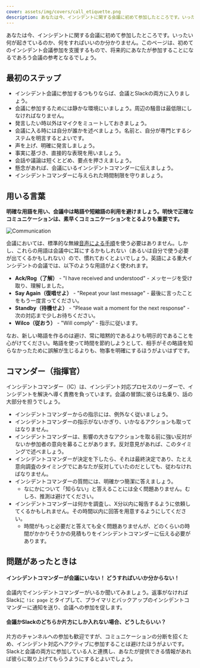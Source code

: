 ```yaml
---
cover: assets/img/covers/call_etiquette.png
description: あなたは今、インシデントに関する会議に初めて参加したところです。いったい何が起きているのか、何をすればいいのか分かりません。このページは、初めてのインシデント会議参加を支援するもので、将来的にあなたが参加するであろう会議の参考となるでしょう。
---
```

あなたは今、インシデントに関する会議に初めて参加したところです。いったい何が起きているのか、何をすればいいのか分かりません。このページは、初めてのインシデント会議参加を支援するもので、将来的にあなたが参加することになるであろう会議の参考となるでしょう。

## 最初のステップ

* インシデント会議に参加するつもりならば、会議とSlackの両方に入りましょう。
* 会議に参加するためには静かな環境にいましょう。周辺の騒音は最低限にしなければなりません。
* 発言したい時以外はマイクをミュートしておきましょう。
* 会議に入る時には自分が誰かを述べましょう。名前と、自分が専門とするシステムを明言するとよいです。
* 声を上げ、明確に発言しましょう。
* 事実に基づき、直接的な表現を用いましょう。
* 会話や議論は短くとどめ、要点を押さえましょう。
* 懸念があれば、会議にいるインシデントコマンダーに伝えましょう。
* インシデントコマンダーに与えられた時間制限を守りましょう。

## 用いる言葉
**明確な用語を用い、会議中は略語や短縮語の利用を避けましょう。明快で正確なコミュニケーションは、素早くコミュニケーションをとるよりも重要です。**

![Communication](../assets/img/misc/communicate.png)

会議においては、標準的な無線[音声による手順](https://en.wikipedia.org/wiki/Radiotelephony_procedure#Procedure_words)を使う必要はありません。しかし、これらの用語は会議中に耳にするかもしれない（あるいは自分で使う必要が出てくるかもしれない）ので、慣れておくとよいでしょう。英語による重大インシデントの会議では、以下のような用語がよく使われます。

* **Ack/Rog（了解）** - "I have received and understood" - メッセージを受け取り、理解しました。
* **Say Again（復唱せよ）** - "Repeat your last message" - 最後に言ったことをもう一度言ってください。
* **Standby（待機せよ）** - "Please wait a moment for the next response" - 次の対応まで少しお待ちください。
* **Wilco（従おう）** - "Will comply" - 指示に従います。

なお、新しい略語を作るのは避け、常に暗黙的であるよりも明示的であることを心がけてください。略語を使って時間を節約しようとして、相手がその略語を知らなかったために誤解が生じるよりも、物事を明確にするほうがよいはずです。

## コマンダー（指揮官）
インシデントコマンダー（IC）は、インシデント対応プロセスのリーダーで、インシデントを解決へ導く責務を負っています。会議の冒頭に彼らは名乗り、話の大部分を担うでしょう。

* インシデントコマンダーからの指示には、例外なく従いましょう。
* インシデントコマンダーの指示がないかぎり、いかなるアクションも取ってはなりません。
* インシデントコマンダーは、影響の大きなアクションを取る前に強い反対がないか参加者の意向を募ることがあります。反対意見があれば、このタイミングで述べましょう。
* インシデントコマンダーが決定を下したら、それは最終決定であり、たとえ意向調査のタイミングでにあなたが反対していたのだとしても、従わなければなりません。
* インシデントコマンダーの質問には、明確かつ簡潔に答えましょう。
    * なにかについて「知らない」と答えることには全く問題ありません。むしろ、推測は避けてください。
* インシデントコマンダーは何かを調査し、X分以内に報告するように依頼してくるかもしれません。その時間以内に回答を用意するようにしてください。
    * 時間がもっと必要だと答えても全く問題ありませんが、どのくらいの時間がかかりそうかの見積もりをインシデントコマンダーに伝える必要があります。

## 問題があったときは

#### インシデントコマンダーが会議にいない！ どうすればいいか分からない！

会議内でインシデントコマンダーがいるか聞いてみましょう。返事がなければSlackに `!ic page` とタイプして、プライマリとバックアップのインシデントコマンダーに通知を送り、会議への参加を促します。

#### 会議かSlackのどちらか片方にしか入れない場合、どうしたらいい？

片方のチャンネルへの参加も歓迎ですが、コミュニケーションの分断を招くため、インシデント対応へアクティブに参加することは避けたほうがよいです。Slackと会議の両方に参加している人と連携し、あなたが提供できる情報があれば彼らに取り上げてもらうようにするとよいでしょう。
